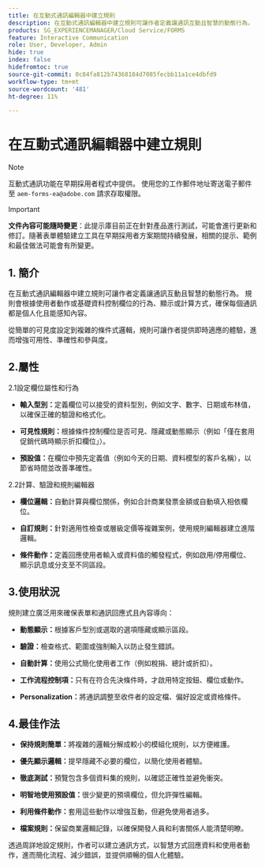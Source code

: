 ```yaml
---
title: 在互動式通訊編輯器中建立規則
description: 在互動式通訊編輯器中建立規則可讓作者定義讓通訊互動且智慧的動態行為。
products: SG_EXPERIENCEMANAGER/Cloud Service/FORMS
feature: Interactive Communication
role: User, Developer, Admin
hide: true
index: false
hidefromtoc: true
source-git-commit: 0c84fa812b74368184d7085fecbb11a1ce4dbfd9
workflow-type: tm+mt
source-wordcount: '481'
ht-degree: 11%

---
```



# 在互動式通訊編輯器中建立規則

>[!NOTE]
>
> 互動式通訊功能在早期採用者程式中提供。 使用您的工作郵件地址寄送電子郵件至 `aem-forms-ea@adobe.com` 請求存取權限。

>[!IMPORTANT]
>
> **文件內容可能隨時變更**：此提示庫目前正在針對產品進行測試，可能會進行更新和修訂。隨著表單體驗建立工具在早期採用者方案期間持續發展，相關的提示、範例和最佳做法可能會有所變更。

## &#x200B;1. 簡介

在互動式通訊編輯器中建立規則可讓作者定義讓通訊互動且智慧的動態行為。 規則會根據使用者動作或基礎資料控制欄位的行為、顯示或計算方式，確保每個通訊都是個人化且能感知內容。

從簡單的可見度設定到複雜的條件式邏輯，規則可讓作者提供即時適應的體驗，進而增強可用性、準確性和參與度。

## 2.屬性

2.1設定欄位屬性和行為

- **輸入型別：**&#x200B;定義欄位可以接受的資料型別，例如文字、數字、日期或布林值，以確保正確的驗證和格式化。

- **可見性規則：**&#x200B;根據條件控制欄位是否可見、隱藏或動態顯示（例如「僅在套用促銷代碼時顯示折扣欄位」）。

- **預設值：**&#x200B;在欄位中預先定義值（例如今天的日期、資料模型的客戶名稱），以節省時間並改善準確性。

2.2計算、驗證和規則編輯器

- **欄位邏輯：**&#x200B;自動計算與欄位關係，例如合計商業發票金額或自動填入相依欄位。

- **自訂規則：**&#x200B;針對適用性檢查或層級定價等複雜案例，使用規則編輯器建立進階邏輯。

- **條件動作：**&#x200B;定義回應使用者輸入或資料值的觸發程式，例如啟用/停用欄位、顯示訊息或分支至不同區段。

## 3.使用狀況

規則建立廣泛用來確保表單和通訊回應式且內容導向：

- **動態顯示：**&#x200B;根據客戶型別或選取的選項隱藏或顯示區段。

- **驗證：**&#x200B;檢查格式、範圍或強制輸入以防止發生錯誤。

- **自動計算：**&#x200B;使用公式簡化使用者工作（例如稅捐、總計或折扣）。

- **工作流程控制項：**&#x200B;只有在符合先決條件時，才啟用特定按鈕、欄位或動作。

- **Personalization：**&#x200B;將通訊調整至收件者的設定檔、偏好設定或資格條件。

## 4.最佳作法

- **保持規則簡單：**&#x200B;將複雜的邏輯分解成較小的模組化規則，以方便維護。

- **優先顯示邏輯：**&#x200B;提早隱藏不必要的欄位，以簡化使用者體驗。

- **徹底測試：**&#x200B;預覽包含多個資料集的規則，以確認正確性並避免衝突。

- **明智地使用預設值：**&#x200B;很少變更的預填欄位，但允許彈性編輯。

- **利用條件動作：**&#x200B;套用這些動作以增強互動，但避免使用者過多。

- **檔案規則：**&#x200B;保留商業邏輯記錄，以確保開發人員和利害關係人能清楚明瞭。

透過周詳地設定規則，作者可以建立通訊方式，以智慧方式回應資料和使用者動作，進而簡化流程、減少錯誤，並提供順暢的個人化體驗。
